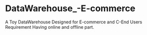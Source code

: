 # DataWarehouse_-E-commerce
A Toy DataWarehouse Designed for E-commerce and C-End Users Requirement Having online and offline part.
